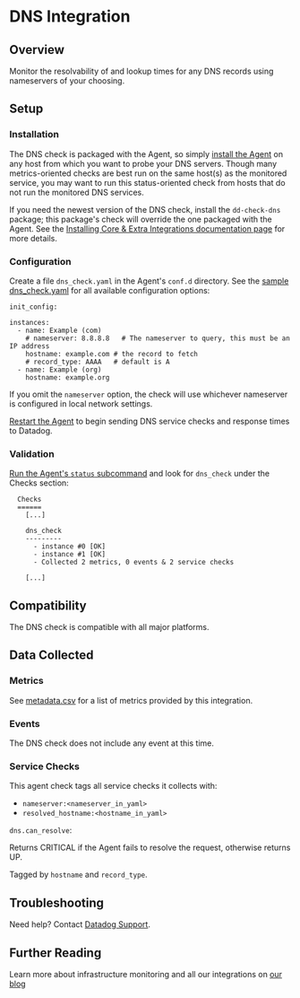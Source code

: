 # DNS Integration

## Overview

Monitor the resolvability of and lookup times for any DNS records using nameservers of your choosing.

## Setup
### Installation

The DNS check is packaged with the Agent, so simply [install the Agent](https://app.datadoghq.com/account/settings#agent) on any host from which you want to probe your DNS servers. Though many metrics-oriented checks are best run on the same host(s) as the monitored service, you may want to run this status-oriented check from hosts that do not run the monitored DNS services.

If you need the newest version of the DNS check, install the `dd-check-dns` package; this package's check will override the one packaged with the Agent. See the [Installing Core & Extra Integrations documentation page](https://docs.datadoghq.com/agent/faq/install-core-extra/) for more details.

### Configuration

Create a file `dns_check.yaml` in the Agent's `conf.d` directory. See the [sample dns_check.yaml](https://github.com/DataDog/integrations-core/blob/master/dns_check/conf.yaml.example) for all available configuration options:

```
init_config:

instances:
  - name: Example (com)
    # nameserver: 8.8.8.8   # The nameserver to query, this must be an IP address
    hostname: example.com # the record to fetch
    # record_type: AAAA   # default is A
  - name: Example (org)
    hostname: example.org
```

If you omit the `nameserver` option, the check will use whichever nameserver is configured in local network settings.

[Restart the Agent](https://docs.datadoghq.com/agent/faq/agent-commands/#start-stop-restart-the-agent) to begin sending DNS service checks and response times to Datadog.

### Validation

[Run the Agent's `status` subcommand](https://docs.datadoghq.com/agent/faq/agent-commands/#agent-status-and-information) and look for `dns_check` under the Checks section:

```
  Checks
  ======
    [...]

    dns_check
    ---------
      - instance #0 [OK]
      - instance #1 [OK]
      - Collected 2 metrics, 0 events & 2 service checks

    [...]
```

## Compatibility

The DNS check is compatible with all major platforms.

## Data Collected
### Metrics

See [metadata.csv](https://github.com/DataDog/integrations-core/blob/master/dns_check/metadata.csv) for a list of metrics provided by this integration.

### Events
The DNS check does not include any event at this time.

### Service Checks
This agent check tags all service checks it collects with:

  * `nameserver:<nameserver_in_yaml>`
  * `resolved_hostname:<hostname_in_yaml>`

`dns.can_resolve`:

Returns CRITICAL if the Agent fails to resolve the request, otherwise returns UP.

Tagged by `hostname` and `record_type`.

## Troubleshooting
Need help? Contact [Datadog Support](http://docs.datadoghq.com/help/).

## Further Reading
Learn more about infrastructure monitoring and all our integrations on [our blog](https://www.datadoghq.com/blog/)
